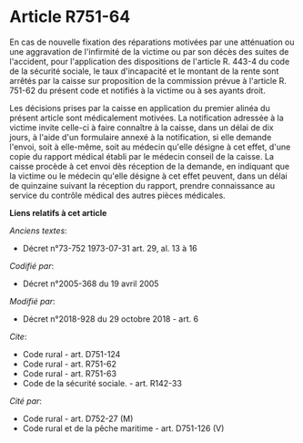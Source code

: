 # Article R751-64

En cas de nouvelle fixation des réparations motivées par une atténuation ou une aggravation de l'infirmité de la victime ou
par son décès des suites de l'accident, pour l'application des dispositions de l'article R. 443-4 du code de la sécurité
sociale, le taux d'incapacité et le montant de la rente sont arrêtés par la caisse sur proposition de la commission prévue à
l'article R. 751-62 du présent code et notifiés à la victime ou à ses ayants droit.

Les décisions prises par la caisse en application du premier alinéa du présent article sont médicalement motivées. La
notification adressée à la victime invite celle-ci à faire connaître à la caisse, dans un délai de dix jours, à l'aide d'un
formulaire annexé à la notification, si elle demande l'envoi, soit à elle-même, soit au médecin qu'elle désigne à cet effet,
d'une copie du rapport médical établi par le médecin conseil de la caisse. La caisse procède à cet envoi dès réception de la
demande, en indiquant que la victime ou le médecin qu'elle désigne à cet effet peuvent, dans un délai de quinzaine suivant la
réception du rapport, prendre connaissance au service du contrôle médical des autres pièces médicales.

**Liens relatifs à cet article**

_Anciens textes_:

  - Décret n°73-752 1973-07-31 art. 29, al. 13 à 16

_Codifié par_:

  - Décret n°2005-368 du 19 avril 2005

_Modifié par_:

  - Décret n°2018-928 du 29 octobre 2018 - art. 6

_Cite_:

  - Code rural - art. D751-124
  - Code rural - art. R751-62
  - Code rural - art. R751-63
  - Code de la sécurité sociale. - art. R142-33

_Cité par_:

  - Code rural - art. D752-27 (M)
  - Code rural et de la pêche maritime - art. D751-126 (V)

